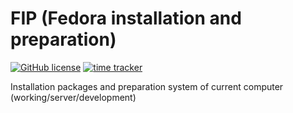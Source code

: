 # FIP (Fedora installation and preparation)

[![GitHub license](https://img.shields.io/github/license/sensor-dream/FIP.svg?style=flat)](https://github.com/sensor-dream/FIP/blob/master/LICENSE) [![time tracker](https://wakatime.com/badge/github/sensor-dream/FIP.svg)](https://wakatime.com/badge/github/sensor-dream/FIP)

Installation packages and preparation system of current computer (working/server/development)
